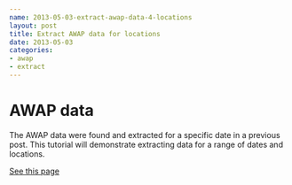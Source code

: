 ```yaml
---
name: 2013-05-03-extract-awap-data-4-locations
layout: post
title: Extract AWAP data for locations
date: 2013-05-03
categories:
- awap
- extract
---
```


# AWAP data 
The AWAP data were found and extracted for a specific date in a previous post.
This tutorial will demonstrate extracting data for a range of dates and locations.

[See this page](/tools/ExtractAWAPdata4locations/extract-awap.html)
